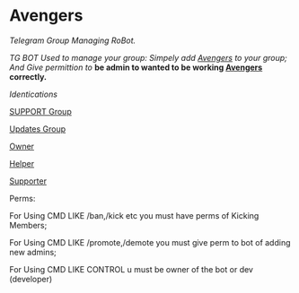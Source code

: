 # Avengers
*Telegram Group Managing RoBot.*

_TG BOT Used to manage your group:
Simpely add [Avengers](https://t.me/MarvelAvengersRoBot) to your group;
And Give permittion to_ __be admin to wanted to be working [Avengers](https://t.me/MarvelAvengersRoBot) correctly.__


*Identications*

[SUPPORT Group](https://t.me/TGBotSupport)

[Updates Group](https://t.me/TGBotLab)

[Owner](https://t.me/McCoyEddy)

[Helper](https://t.me/FaucetMaker)

[Supporter](https://t.me/Bcash_King)


Perms:


For Using CMD LIKE
/ban,/kick etc you must have perms of Kicking Members;


For Using CMD LIKE
/promote,/demote you must give perm to bot of adding new admins;


For Using CMD LIKE
CONTROL u must be owner of the bot or dev (developer)
